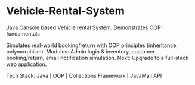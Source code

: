# Vehicle-Rental-System
Java Cansole based Vehicle rental System. Demonstrates OOP fundamentals

Simulates real-world booking/return with OOP principles (inheritance, polymorphism). Modules: Admin login & inventory, customer booking/return, email notification simulation. 
Next: Upgrade to a full-stack web application. 

Tech Stack: 
Java | OOP | Collections Framework | JavaMail API
